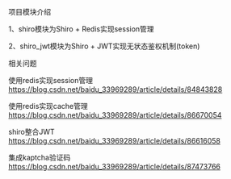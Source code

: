 项目模块介绍

1、shiro模块为Shiro + Redis实现session管理

2、shiro_jwt模块为Shiro + JWT实现无状态鉴权机制(token)


相关问题

使用redis实现session管理 https://blog.csdn.net/baidu_33969289/article/details/84843828

使用redis实现cache管理 https://blog.csdn.net/baidu_33969289/article/details/86670054

shiro整合JWT https://blog.csdn.net/baidu_33969289/article/details/86616058

集成kaptcha验证码 https://blog.csdn.net/baidu_33969289/article/details/87473766

